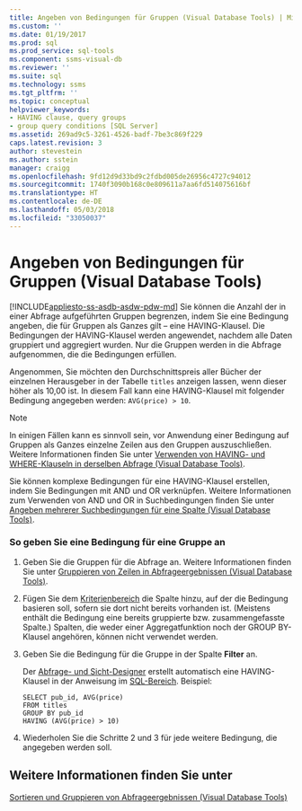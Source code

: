 ```yaml
---
title: Angeben von Bedingungen für Gruppen (Visual Database Tools) | Microsoft-Dokumentation
ms.custom: ''
ms.date: 01/19/2017
ms.prod: sql
ms.prod_service: sql-tools
ms.component: ssms-visual-db
ms.reviewer: ''
ms.suite: sql
ms.technology: ssms
ms.tgt_pltfrm: ''
ms.topic: conceptual
helpviewer_keywords:
- HAVING clause, query groups
- group query conditions [SQL Server]
ms.assetid: 269ad9c5-3261-4526-badf-7be3c869f229
caps.latest.revision: 3
author: stevestein
ms.author: sstein
manager: craigg
ms.openlocfilehash: 9fd12d9d33bd9c2fdbd005de26956c4727c94012
ms.sourcegitcommit: 1740f3090b168c0e809611a7aa6fd514075616bf
ms.translationtype: HT
ms.contentlocale: de-DE
ms.lasthandoff: 05/03/2018
ms.locfileid: "33050037"
---
```

# <a name="specify-conditions-for-groups-visual-database-tools"></a>Angeben von Bedingungen für Gruppen (Visual Database Tools)
[!INCLUDE[appliesto-ss-asdb-asdw-pdw-md](../../includes/appliesto-ss-asdb-asdw-pdw-md.md)]
Sie können die Anzahl der in einer Abfrage aufgeführten Gruppen begrenzen, indem Sie eine Bedingung angeben, die für Gruppen als Ganzes gilt – eine HAVING-Klausel. Die Bedingungen der HAVING-Klausel werden angewendet, nachdem alle Daten gruppiert und aggregiert wurden. Nur die Gruppen werden in die Abfrage aufgenommen, die die Bedingungen erfüllen.  
  
Angenommen, Sie möchten den Durchschnittspreis aller Bücher der einzelnen Herausgeber in der Tabelle `titles` anzeigen lassen, wenn dieser höher als 10,00 ist. In diesem Fall kann eine HAVING-Klausel mit folgender Bedingung angegeben werden: `AVG(price) > 10`.  
  
> [!NOTE]  
> In einigen Fällen kann es sinnvoll sein, vor Anwendung einer Bedingung auf Gruppen als Ganzes einzelne Zeilen aus den Gruppen auszuschließen. Weitere Informationen finden Sie unter [Verwenden von HAVING- und WHERE-Klauseln in derselben Abfrage &#40;Visual Database Tools&#41;](../../ssms/visual-db-tools/use-having-and-where-clauses-in-the-same-query-visual-database-tools.md).  
  
Sie können komplexe Bedingungen für eine HAVING-Klausel erstellen, indem Sie Bedingungen mit AND und OR verknüpfen. Weitere Informationen zum Verwenden von AND und OR in Suchbedingungen finden Sie unter [Angeben mehrerer Suchbedingungen für eine Spalte &#40;Visual Database Tools&#41;](../../ssms/visual-db-tools/specify-multiple-search-conditions-for-one-column-visual-database-tools.md).  
  
### <a name="to-specify-a-condition-for-a-group"></a>So geben Sie eine Bedingung für eine Gruppe an  
  
1.  Geben Sie die Gruppen für die Abfrage an. Weitere Informationen finden Sie unter [Gruppieren von Zeilen in Abfrageergebnissen &#40;Visual Database Tools&#41;](../../ssms/visual-db-tools/group-rows-in-query-results-visual-database-tools.md).  
  
2.  Fügen Sie dem [Kriterienbereich](../../ssms/visual-db-tools/criteria-pane-visual-database-tools.md) die Spalte hinzu, auf der die Bedingung basieren soll, sofern sie dort nicht bereits vorhanden ist. (Meistens enthält die Bedingung eine bereits gruppierte bzw. zusammengefasste Spalte.) Spalten, die weder einer Aggregatfunktion noch der GROUP BY-Klausel angehören, können nicht verwendet werden.  
  
3.  Geben Sie die Bedingung für die Gruppe in der Spalte **Filter** an.  
  
    Der [Abfrage- und Sicht-Designer](../../ssms/visual-db-tools/query-and-view-designer-tools-visual-database-tools.md) erstellt automatisch eine HAVING-Klausel in der Anweisung im [SQL-Bereich](../../ssms/visual-db-tools/sql-pane-visual-database-tools.md). Beispiel:  
  
    ```  
    SELECT pub_id, AVG(price)  
    FROM titles  
    GROUP BY pub_id  
    HAVING (AVG(price) > 10)  
    ```  
  
4.  Wiederholen Sie die Schritte 2 und 3 für jede weitere Bedingung, die angegeben werden soll.  
  
## <a name="see-also"></a>Weitere Informationen finden Sie unter  
[Sortieren und Gruppieren von Abfrageergebnissen &#40;Visual Database Tools&#41;](../../ssms/visual-db-tools/sort-and-group-query-results-visual-database-tools.md)  
  

